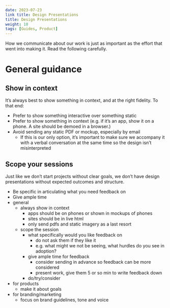 ```yaml
---
date: 2023-07-23
link title: Design Presentations
title: Design Presentations
weight: 10
tags: [Guides, Product]
---
```


How we communicate about our work is just as important as the effort that went into making it. Read the following carefully.

# General guidance

## Show in context

It’s always best to show something in context, and at the right fidelity. To that end:

- Prefer to show something interactive over something static
- Prefer to show something in context (e.g. if it’s an app, show it on a phone. A site should be demoed in a browser.)
- Avoid sending any static PDF or mockup, especially by email
    - If this is our only option, it’s important to make sure we accompany it with a verbal conversation at the same time so the design isn’t misinterpreted

## Scope your sessions

Just like we don’t start projects without clear goals, we don’t have design presentations without expected outcomes and structure.

- Be specific in articulating what you need feedback on
- Give ample time
- general
    - always show in context
        - apps should be on phones or shown in mockups of phones
        - sites should be in live html
        - only send pdfs and static imagery as a last resort
    - scope the session
        - what specifically would you like feedback on
            - do not ask them if they like it
            - e.g. what might we not be seeing, what hurdles do you see in adoption?
        - give ample time for feedback
            - consider sending in advance so feedback can be more considered
            - present work, give them 5 or so min to write feedback down
        - do/try/consider
- for products
    - make it about goals
- for branding/marketing
    - focus on brand guidelines, tone and voice
